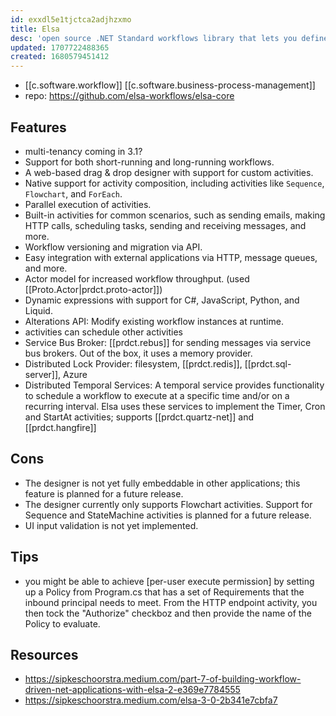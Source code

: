 ```yaml
---
id: exxdl5e1tjctca2adjhzxmo
title: Elsa
desc: 'open source .NET Standard workflows library that lets you define workflows as C#, visual designer, or json'
updated: 1707722488365
created: 1680579451412
---
```


- [[c.software.workflow]] [[c.software.business-process-management]]
- repo: https://github.com/elsa-workflows/elsa-core

## Features

- multi-tenancy coming in 3.1?
-   Support for both short-running and long-running workflows.
-   A web-based drag & drop designer with support for custom activities.
-   Native support for activity composition, including activities like `Sequence`, `Flowchart`, and `ForEach`.
-   Parallel execution of activities.
-   Built-in activities for common scenarios, such as sending emails, making HTTP calls, scheduling tasks, sending and receiving messages, and more.
-   Workflow versioning and migration via API.
-   Easy integration with external applications via HTTP, message queues, and more.
-   Actor model for increased workflow throughput. (used [[Proto.Actor|prdct.proto-actor]])
-   Dynamic expressions with support for C#, JavaScript, Python, and Liquid.
-   Alterations API: Modify existing workflow instances at runtime.
-   activities can schedule other activities
-   Service Bus Broker: [[prdct.rebus]] for sending messages via service bus brokers. Out of the box, it uses a memory provider.
-   Distributed Lock Provider: filesystem, [[prdct.redis]], [[prdct.sql-server]], Azure
-   Distributed Temporal Services: A temporal service provides functionality to schedule a workflow to execute at a specific time and/or on a recurring interval. Elsa uses these services to implement the Timer, Cron and StartAt activities; supports [[prdct.quartz-net]] and [[prdct.hangfire]]

## Cons

- The designer is not yet fully embeddable in other applications; this feature is planned for a future release.
- The designer currently only supports Flowchart activities. Support for Sequence and StateMachine activities is planned for a future release.
- UI input validation is not yet implemented.

## Tips

-  you might be able to achieve [per-user execute permission] by setting up a Policy from Program.cs that has a set of Requirements that the inbound principal needs to meet. From the HTTP endpoint activity, you then tock the "Authorize" checkboz and then provide the name of the Policy to evaluate.

## Resources

- https://sipkeschoorstra.medium.com/part-7-of-building-workflow-driven-net-applications-with-elsa-2-e369e7784555
- https://sipkeschoorstra.medium.com/elsa-3-0-2b341e7cbfa7